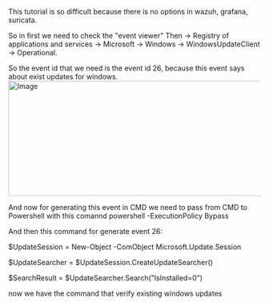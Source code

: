 This tutorial is so difficult because there is no options in wazuh, grafana, suricata.

So in first we need to check the "event viewer" Then -> Registry of applications and services -> Microsoft -> Windows -> WindowsUpdateClient -> Operational.

So the event id that we need is the event id 26, because this event says about exist updates for windows.
<img width="601" height="230" alt="Image" src="https://github.com/user-attachments/assets/a2119a6b-5fe5-453b-88f9-00a28ef3486f" />

And now for generating this event in CMD we need to pass from CMD to Powershell with this comannd powershell -ExecutionPolicy Bypass 

And then this command for generate event 26:

$UpdateSession = New-Object -ComObject Microsoft.Update.Session

$UpdateSearcher = $UpdateSession.CreateUpdateSearcher()

$SearchResult = $UpdateSearcher.Search("IsInstalled=0")

now we have the command that verify existing windows updates
